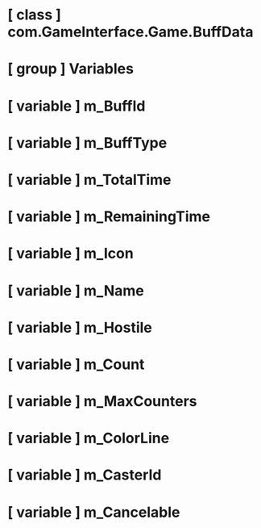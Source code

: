 # [ class ] com.GameInterface.Game.BuffData

# [ group ] Variables

# [ variable ] m_BuffId

# [ variable ] m_BuffType

# [ variable ] m_TotalTime

# [ variable ] m_RemainingTime

# [ variable ] m_Icon

# [ variable ] m_Name

# [ variable ] m_Hostile

# [ variable ] m_Count

# [ variable ] m_MaxCounters

# [ variable ] m_ColorLine

# [ variable ] m_CasterId

# [ variable ] m_Cancelable

